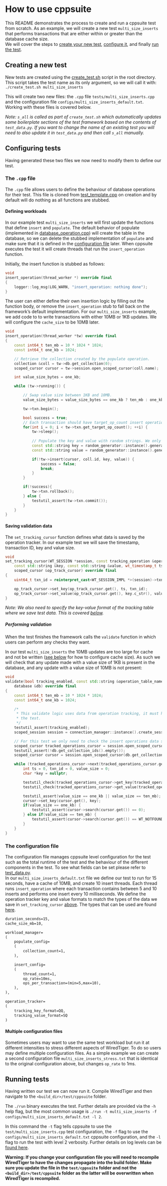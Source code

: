 # How to use cppsuite
This README demonstrates the process to create and run a cppsuite test from scratch. As an example, we will create a new test `multi_size_inserts` that performs transactions that are either within or greater than the database cache size.  
We will cover the steps to [create your new test](#creating-a-new-test), [configure it](#configuring-tests), and finally [run the test](#running-tests).

## Creating a new test
New tests are created using the [create_test.sh](./create_test.sh) script in the root directory. This script takes the test name as its only argument, so we will call it with:  
`./create_test.sh multi_size_inserts`  

This will create two new files: the `.cpp` file `tests/multi_size_inserts.cpp` and the configuration file `configs/multi_size_inserts_default.txt`. Working with these files is covered below.  

*Note: `s_all` is called as part of `create_test.sh` which automatically updates some boilerplate sections of the test framework based on the contents of `test_data.py`. If you want to change the name of an existing test you will need to also update it in `test_data.py` and then call `s_all` manually.*

## Configuring tests
Having generated these two files we now need to modify them to define our test.

### The `.cpp` file

The `.cpp` file allows users to define the behaviour of database operations for their test. This file is cloned from [test_template.cpp](tests/test_template.cpp) on creation and by default will do nothing as all functions are stubbed.

#### Defining workloads
In our example test `multi_size_inserts` we will first update the functions that define `insert` and `populate`.
The default behavior of populate (implemented in [database_operation.cpp](./src/main/database_operation.cpp)) will create the table in the database, so we can delete the stubbed implementation of `populate` and make sure that it is defined in the [configuration file](#the-configuration-file) later.
When cppsuite executes the test it will create threads that run the `insert_operation` function.  

Initially, the insert function is stubbed as follows:
```cpp
void
insert_operation(thread_worker *) override final
{
    logger::log_msg(LOG_WARN, "insert_operation: nothing done");
}
```
The user can either define their own insertion logic by filling out the function body, or remove the `insert_operation` stub to fall back on the framework’s default implementation.
For our `multi_size_inserts` example, we add code to to write transactions with either 10MB or 1KB updates. We will configure the `cache_size` to be 10MB later.

```cpp
void
insert_operation(thread_worker *tw) override final
{
    const int64_t ten_mb = 10 * 1024 * 1024;
    const int64_t one_kb = 1024;

    // Retrieve the collection created by the populate operation.
    collection &coll = tw->db.get_collection(0);
    scoped_cursor cursor = tw->session.open_scoped_cursor(coll.name);

    int value_size_bytes = one_kb;

    while (tw->running()) {

        // Swap value size between 1KB and 10MB.
        value_size_bytes = value_size_bytes == one_kb ? ten_mb : one_kb;

        tw->txn.begin();

        bool success = true;
        // Each transaction should have target_op_count insert operations. This value is set in the configuration file
        for(int i = 0; i < tw->txn.get_target_op_count(); ++i) {
            tw->sleep();
    
            // Populate the key and value with random strings. We only use the size of the value in this test
            const std::string key = random_generator::instance().generate_pseudo_random_string(tw->key_size);
            const std::string value = random_generator::instance().generate_pseudo_random_string(value_size_bytes);

            if(!tw->insert(cursor, coll.id, key, value)) {
                success = false;
                break;
            }
        }

        if(!success){
            tw->txn.rollback();
        } else {
            testutil_assert(tw->txn.commit());
        }
    }
}
```


#### Saving validation data
The `set_tracking_cursor` function defines what data is saved by the operation tracker. 
In our example test we will save the timestamp, transaction ID, key and value size.

```cpp
void
set_tracking_cursor(WT_SESSION *session, const tracking_operation &operation, const uint64_t &collection_id,
    const std::string &key, const std::string &value, wt_timestamp_t ts,
    scoped_cursor &op_track_cursor) override final
{
    uint64_t txn_id = reinterpret_cast<WT_SESSION_IMPL *>(session)->txn->id;

    op_track_cursor->set_key(op_track_cursor.get(), ts, txn_id);
    op_track_cursor->set_value(op_track_cursor.get(), key.c_str(), value.size());
}
```
*Note: We also need to specify the key-value format of the tracking table where we save test data. This is covered [below](#the-configuration-file).*

##### Performing validation
When the test finishes the framework calls the `validate` function in which users can perform any checks they want. 

In our test `multi_size_inserts` the 10MB updates are too large for cache and not be written ([see below](#the-configuration-file) for how to configure cache size). As such we will check that any update made with a value size of 1KB is present in the database, and any update with a value size of 10MB is not present:

```cpp
void
validate(bool tracking_enabled, const std::string &operation_table_name, const std::string &schema_table_name,
    database &db) override final
{
    const int64_t ten_mb = 10 * 1024 * 1024;
    const int64_t one_kb = 1024;

    /*
     * This validate logic uses data from operation tracking, it must have been enabled during
     * the test.
     */
    testutil_assert(tracking_enabled);
    scoped_session session = connection_manager::instance().create_session();

    // For this test we only need to check the insert operations data saved by the operation tracker.
    scoped_cursor tracked_operations_cursor = session.open_scoped_cursor(operation_table_name);
    testutil_assert(!db.get_collection_ids().empty());
    scoped_cursor cursor = session.open_scoped_cursor(db.get_collection(0).name);

    while (tracked_operations_cursor->next(tracked_operations_cursor.get()) == 0) {
        int ts = 0, txn_id = 0, value_size = 0;
        char *key = nullptr;

        testutil_check(tracked_operations_cursor->get_key(tracked_operations_cursor.get(), &ts, &txn_id));
        testutil_check(tracked_operations_cursor->get_value(tracked_operations_cursor.get(), &key, &value_size));

        testutil_assert(value_size == one_kb || value_size == ten_mb);
        cursor->set_key(cursor.get(), key);
        if(value_size == one_kb) {
            testutil_assert(cursor->search(cursor.get()) == 0);
        } else if(value_size == ten_mb) {
            testutil_assert(cursor->search(cursor.get()) == WT_NOTFOUND);
        }
    }
}
```

### The configuration file

The configuration file manages cppsuite level configuration for the test such as the total runtime of the test and the behaviour of the different components in the test. To see what fields can be set please refer to [test_data.py](../../dist/test_data.py).  
In our `multi_size_inserts_default.txt` file we define our test to run for 15 seconds, have a cache of 10MB, and create 10 insert threads. Each thread runs `insert_operation` where each transaction contains between 5 and 10 inserts and performs one insert every 10 milliseconds.
We define the operation tracker key and value formats to match the types of the data we save in `set_tracking_cursor` [above](#saving-validation-data). The types that can be used are found [here](https://source.wiredtiger.com/develop/schema.html#schema_format_types).

```txt
duration_seconds=15,
cache_size_mb=10,

workload_manager=
(
    populate_config=
    (
        collection_count=1,
    ),

    insert_config=
    (
        thread_count=1,
        op_rate=10ms,
        ops_per_transaction=(min=5,max=10),
    ),
),

operation_tracker=
(
    tracking_key_format=QQ,
    tracking_value_format=SQ
)
```

#### Multiple configuration files
Sometimes users may want to use the same test workload but run it at different intensities to stress different aspects of WiredTiger. To do so users may define multiple configuration files. As a simple example we can create a second configuration file `multi_size_inserts_stress.txt` that is identical to the original configuration above, but changes `op_rate` to 1ms.


## Running tests
Having written our test we can now run it. Compile WiredTiger and then navigate to the `<build_dir>/test/cppsuite` folder.  

The `./run` binary executes the test. Further details are provided via the `-h` help flag, but the most common usage is 
`./run -t multi_size_inserts -f configs/multi_size_inserts_default.txt -l 2`.  

In this command the `-t` flag tells cppsuite to use the `test/multi_size_inserts.cpp` test configuration, the `-f` flag to use the `configs/multi_size_inserts_default.txt` cppsuite configuration, and the `-l` flag to run the test with level 2 verbosity. Further details on log levels can be [found here](./README.md#logging).

**Warning: If you change your configuration file you will need to recompile WiredTiger to have the changes propagate into the build folder. Make sure you update the file in the `test/cppsuite` folder and not the `<build_dir>/test/cppsuite` folder as the latter will be overwritten when WiredTiger is recompiled.**
